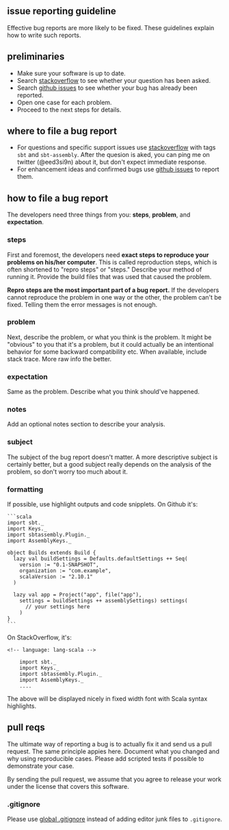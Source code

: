   [1]: https://github.com/sbt/sbt-assembly/issues
  [2]: http://groups.google.com/group/simple-build-tool
  [3]: http://stackoverflow.com/questions/tagged/sbt-assembly

issue reporting guideline
-------------------------

Effective bug reports are more likely to be fixed. These guidelines explain how to write such reports.

## preliminaries

- Make sure your software is up to date.
- Search [stackoverflow][3] to see whether your question has been asked.
- Search [github issues][1] to see whether your bug has already been reported.
- Open one case for each problem.
- Proceed to the next steps for details.

## where to file a bug report

- For questions and specific support issues use [stackoverflow][3] with tags `sbt` and `sbt-assembly`. After the quesion is aked, you can ping me on twitter (@eed3si9n) about it, but don't expect immediate response.
- For enhancement ideas and confirmed bugs use [github issues][1] to report them.

## how to file a bug report

The developers need three things from you: **steps**, **problem**, and **expectation**.

### steps

First and foremost, the developers need **exact steps to reproduce your problems on his/her computer**. This is called reproduction steps, which is often shortened to "repro steps" or "steps." Describe your method of running it. Provide the build files that was used that caused the problem.

**Repro steps are the most important part of a bug report.** If the developers cannot reproduce the problem in one way or the other, the problem can't be fixed. Telling them the error messages is not enough.

### problem

Next, describe the problem, or what you think is the problem. It might be "obvious" to you that it's a problem, but it could actually be an intentional behavior for some backward compatibility etc. When available, include stack trace. More raw info the better.

### expectation

Same as the problem. Describe what you think should've happened.

### notes

Add an optional notes section to describe your analysis.

### subject

The subject of the bug report doesn't matter. A more descriptive subject is certainly better, but a good subject really depends on the analysis of the problem, so don't worry too much about it.

### formatting

If possible, use highlight outputs and code snipplets. On Github it's:

    ```scala
    import sbt._
    import Keys._
    import sbtassembly.Plugin._
    import AssemblyKeys._

    object Builds extends Build {
      lazy val buildSettings = Defaults.defaultSettings ++ Seq(
        version := "0.1-SNAPSHOT",
        organization := "com.example",
        scalaVersion := "2.10.1"
      )

      lazy val app = Project("app", file("app"),
        settings = buildSettings ++ assemblySettings) settings(
          // your settings here
        )
    }
    ```

On StackOverflow, it's:

```
<!-- language: lang-scala -->

    import sbt._
    import Keys._
    import sbtassembly.Plugin._
    import AssemblyKeys._
    ....
```

The above will be displayed nicely in fixed width font with Scala syntax highlights.

## pull reqs

The ultimate way of reporting a bug is to actually fix it and send us a pull request. The same principle appies here. Document what you changed and why using reproducible cases. Please add scripted tests if possible to demonstrate your case.

By sending the pull request, we assume that you agree to release your work under the license that covers this software.

### .gitignore

Please use [global .gitignore](http://help.github.com/ignore-files/) instead of adding editor junk files to `.gitignore`.
